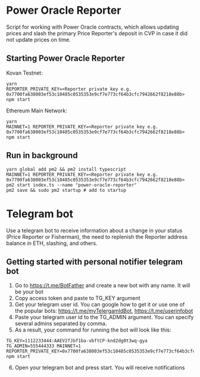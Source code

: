 # Power Oracle Reporter
Script for working with Power Oracle contracts, which allows updating prices and slash the primary Price Reporter's deposit in CVP in case it did not update prices on time.

## Starting Power Oracle Reporter
Kovan Testnet:
```
yarn
REPORTER_PRIVATE_KEY=<Reporter private key e.g. 0x7700fa638003ef53c10485c0535353e9cf7e773cf64b3cfc7942662f8218e88b> npm start
```
Ethereum Main Network:
```
yarn
MAINNET=1 REPORTER_PRIVATE_KEY=<Reporter private key e.g. 0x7700fa638003ef53c10485c0535353e9cf7e773cf64b3cfc7942662f8218e88b> npm start
```

## Run in background
```
yarn global add pm2 && pm2 install typescript
MAINNET=1 REPORTER_PRIVATE_KEY=<Reporter private key e.g. 0x7700fa638003ef53c10485c0535353e9cf7e773cf64b3cfc7942662f8218e88b> pm2 start index.ts --name "power-oracle-reporter"
pm2 save && sudo pm2 startup # add to startup
```

# Telegram bot
Use a telegram bot to receive information about a change in your status (Price Reporter or Fisherman), the need to replenish the Reporter address balance in ETH, slashing, and others.

## Getting started with personal notifier telegram bot
1. Go to https://t.me/BotFather and create a new bot with any name. It will be your bot
2. Copy access token and paste to TG_KEY argument
3. Get your telegram user id. You can google how to get it or use one of the popular bots: https://t.me/myTelergamIdBot, https://t.me/userinfobot
4. Paste your telegram user id to the TG_ADMIN argument. You can specify several admins separated by comma.
5. As a result, your command for running the bot will look like this:
```
TG_KEY=1112233444:AAEV2fJbf1ba-vbftCP-knd2dg0t3wq-gya TG_ADMIN=555444333 MAINNET=1 REPORTER_PRIVATE_KEY=0x7700fa638003ef53c10485c0535353e9cf7e773cf64b3cfc7942662f8218e88b npm start
```
6. Open your telegram bot and press start. You will receive notifications
